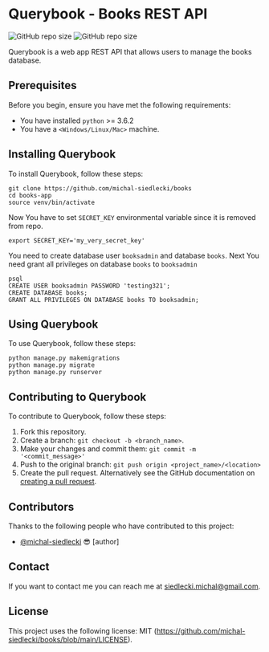 # Querybook - Books REST API


![GitHub repo size](https://img.shields.io/github/license/michal-siedlecki/books)
![GitHub repo size](https://img.shields.io/github/repo-size/michal-siedlecki/books)

Querybook is a web app REST API that allows users to manage the books database.

## Prerequisites
Before you begin, ensure you have met the following requirements:
* You have installed `python` >= 3.6.2
* You have a `<Windows/Linux/Mac>` machine.

## Installing Querybook

To install Querybook, follow these steps:

```
git clone https://github.com/michal-siedlecki/books
cd books-app
source venv/bin/activate
```
Now You have to set `SECRET_KEY` environmental variable since it is removed from repo.

```
export SECRET_KEY='my_very_secret_key'
```
You need to create database user `booksadmin` and database `books`. Next You need grant all 
privileges on database `books` to `booksadmin`
```
psql 
CREATE USER booksadmin PASSWORD 'testing321';
CREATE DATABASE books;
GRANT ALL PRIVILEGES ON DATABASE books TO booksadmin;
```

## Using Querybook

To use Querybook, follow these steps:
```
python manage.py makemigrations
python manage.py migrate
python manage.py runserver
```

## Contributing to Querybook

To contribute to Querybook, follow these steps:

1. Fork this repository.
2. Create a branch: `git checkout -b <branch_name>`.
3. Make your changes and commit them: `git commit -m '<commit_message>'`
4. Push to the original branch: `git push origin <project_name>/<location>`
5. Create the pull request.
Alternatively see the GitHub documentation on [creating a pull request](https://help.github.com/en/github/collaborating-with-issues-and-pull-requests/creating-a-pull-request).

## Contributors

Thanks to the following people who have contributed to this project:

* [@michal-siedlecki](https://github.com/michal-siedlecki) 😎 [author]


## Contact

If you want to contact me you can reach me at <siedlecki.michal@gmail.com>.

## License

This project uses the following license: MIT (<https://github.com/michal-siedlecki/books/blob/main/LICENSE>).
